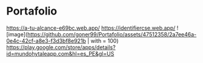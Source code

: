 # Portafolio
https://a-tu-alcance-e69bc.web.app/
https://identifiercse.web.app/
![image](https://github.com/goner99/Portafolio/assets/47512358/2a7ee46a-0e4c-42cf-a8e3-f3d3bf8e921b | with = 100) 
https://play.google.com/store/apps/details?id=mundohytaleapp.com&hl=es_PE&gl=US

